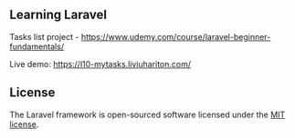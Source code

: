 ## Learning Laravel

Tasks list project - https://www.udemy.com/course/laravel-beginner-fundamentals/

Live demo: https://l10-mytasks.liviuhariton.com/

## License

The Laravel framework is open-sourced software licensed under the [MIT license](https://opensource.org/licenses/MIT).
